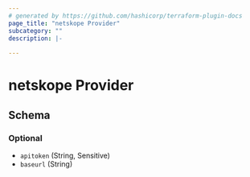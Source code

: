 ```yaml
---
# generated by https://github.com/hashicorp/terraform-plugin-docs
page_title: "netskope Provider"
subcategory: ""
description: |-
  
---
```


# netskope Provider





<!-- schema generated by tfplugindocs -->
## Schema

### Optional

- `apitoken` (String, Sensitive)
- `baseurl` (String)
